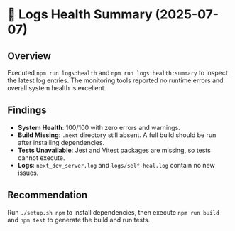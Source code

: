 # 📝 Logs Health Summary (2025-07-07)

## Overview
Executed `npm run logs:health` and `npm run logs:health:summary` to inspect the latest log entries. The monitoring tools reported no runtime errors and overall system health is excellent.

## Findings
- **System Health**: 100/100 with zero errors and warnings.
- **Build Missing**: `.next` directory still absent. A full build should be run after installing dependencies.
- **Tests Unavailable**: Jest and Vitest packages are missing, so tests cannot execute.
- **Logs**: `next_dev_server.log` and `logs/self-heal.log` contain no new issues.

## Recommendation
Run `./setup.sh npm` to install dependencies, then execute `npm run build` and `npm test` to generate the build and run tests.
